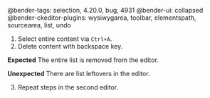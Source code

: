 @bender-tags: selection, 4.20.0, bug, 4931
@bender-ui: collapsed
@bender-ckeditor-plugins: wysiwygarea, toolbar, elementspath, sourcearea, list, undo

1. Select entire content via `Ctrl+A`.
2. Delete content with backspace key.

**Expected** The entire list is removed from the editor.

**Unexpected** There are list leftovers in the editor.

3. Repeat steps in the second editor.
